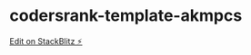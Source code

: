 # codersrank-template-akmpcs

[Edit on StackBlitz ⚡️](https://stackblitz.com/edit/codersrank-template-akmpcs)